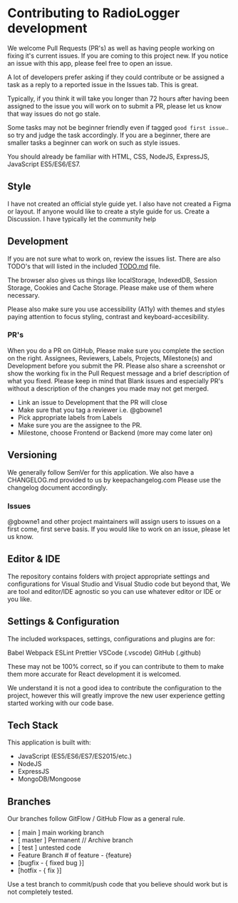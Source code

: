 # Contributing to RadioLogger development

We welcome Pull Requests (PR's) as well as having people working on fixing it's current issues. If you are coming to this project new.
If you notice an issue with this app, please feel free to open an issue.

A lot of developers prefer asking if they could contribute or be assigned a task as a reply to a reported issue in the Issues tab.  This is great.

Typically, if you think it will take you longer than 72 hours after having been assigned to the issue you will work on to submit a PR, please
let us know that way issues do not go stale.

Some tasks may not be beginner friendly even if tagged `good first issue`.. so try and judge the task accordingly.
If you are a beginner, there are smaller tasks a beginner can work on such as style issues.

You should already be familiar with HTML, CSS, NodeJS, ExpressJS, JavaScript ES5/ES6/ES7.

## Style

I have not created an official style guide yet. I also have not created a Figma or layout. If anyone would like to create a style guide for us. Create a Discussion.  I have typically let the community help

## Development

If you are not sure what to work on, review the issues list.  There are also TODO's that will listed in the included [TODO.md](./TODO.md) file.

The browser also gives us things like localStorage, IndexedDB, Session Storage, Cookies and Cache Storage.  Please make use of them where necessary.

Please also make sure you use accessibility (A11y) with themes and styles paying attention to focus styling, contrast and keyboard-accesibility.

### PR's

  When you do a PR on GitHub, Please make sure you complete the section on the right.
  Assignees, Reviewers, Labels, Projects, Milestone(s) and Development before you submit the PR.
  Please also share a screenshot or show the working fix in the Pull Request message and a brief description of what you fixed.
  Please keep in mind that Blank issues and especially PR's without a description of the changes you made may not get merged.

- Link an issue to Development that the PR will close
- Make sure that you tag a reviewer i.e. @gbowne1
- Pick appropriate labels from Labels
- Make sure you are the assignee to the PR.
- Milestone, choose Frontend or Backend (more may come later on)

## Versioning

We generally follow SemVer for this application.  We also have a CHANGELOG.md provided to us by keepachangelog.com
Please use the changelog document accordingly.

### Issues

@gbowne1 and other project maintainers will assign users to issues on a first come, first serve basis.
If you would like to work on an issue, please let us know.

## Editor & IDE

The repository contains folders with project appropriate settings and configurations for Visual Studio and Visual Studio code but beyond that, We are tool and editor/IDE agnostic so you can use whatever editor or IDE or you like.

## Settings & Configuration

The included workspaces, settings, configurations and plugins are for:

Babel
Webpack
ESLint
Prettier
VSCode (.vscode)
GitHub (.github)

These may not be 100% correct, so if you can contribute to them to make them more accurate for React development it is welcomed.

We understand it is not a good idea to contribute the configuration to the project, however this will greatly improve the new user experience getting
started working with our code base.

## Tech Stack

 This application is built with:

- JavaScript (ES5/ES6/ES7/ES2015/etc.)
- NodeJS
- ExpressJS
- MongoDB/Mongoose

## Branches

Our branches follow GitFlow / GitHub Flow as a general rule.

- [ main ] main working branch
- [ master ] Permanent // Archive branch
- [ test ] untested code
- Feature Branch # of feature - {feature}
- [bugfix - { fixed bug }]
- [hotfix - { fix }]

Use a test branch to commit/push code that you believe should work but is not completely tested.
